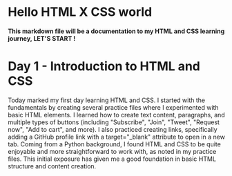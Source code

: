 # Hello HTML X CSS world

**This markdown file will be a documentation to my HTML and CSS learning journey, LET'S START !**  

# Day 1 - Introduction to HTML and CSS

Today marked my first day learning HTML and CSS. I started with the fundamentals by creating several practice files where I experimented with basic HTML elements. I learned how to create text content, paragraphs, and multiple types of buttons (including "Subscribe", "Join", "Tweet", "Request now", "Add to cart", and more). I also practiced creating links, specifically adding a GitHub profile link with a target="_blank" attribute to open in a new tab. Coming from a Python background, I found HTML and CSS to be quite enjoyable and more straightforward to work with, as noted in my practice files. This initial exposure has given me a good foundation in basic HTML structure and content creation.